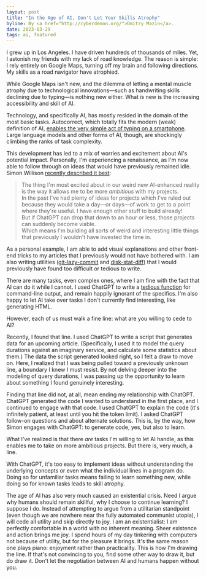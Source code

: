```yaml
---
layout: post
title: "In the Age of AI, Don't Let Your Skills Atrophy"
byline: By <a href="http://cyberdemon.org/">Dmitry Mazin</a>.
date: 2023-03-29
tags: ai, featured
---
```


I grew up in Los Angeles. I have driven hundreds of thousands of miles. Yet, I astonish my friends with my lack of road knowledge. The reason is simple: I rely entirely on Google Maps, turning off my brain and following directions. My skills as a road navigator have atrophied.

While Google Maps isn't new, and the dilemma of letting a mental muscle atrophy due to technological innovations—such as handwriting skills declining due to typing—is nothing new either. What _is_ new is the increasing accessibility and skill of AI.

Technology, and specifically AI, has mostly resided in the domain of the most basic tasks. Autocorrect, which totally fits the modern (weak) definition of AI, [enables the very simple act of typing on a smartphone](/2017/12/12/pink-lexical-slime.html). Large language models and other forms of AI, though, are shockingly climbing the ranks of task complexity.

This development has led to a mix of worries and excitement about AI's potential impact. Personally, I'm experiencing a renaissance, as I'm now able to follow through on ideas that would have previously remained idle. Simon Willison [recently described it best](https://simonwillison.net/2023/Mar/27/ai-enhanced-development/):

> The thing I'm most excited about in our weird new AI-enhanced reality is the way it allows me to be more _ambitious_ with my projects.  
> In the past I've had plenty of ideas for projects which I've ruled out because they would take a day—or days—of work to get to a point where they're useful. I have enough other stuff to build already!  
> But if ChatGPT can drop that down to an hour or less, those projects can suddenly become viable.  
> Which means I'm building all sorts of weird and interesting little things that previously I wouldn't have invested the time in.

As a personal example, I am able to add visual explanations and other front-end tricks to my articles that I previously would not have bothered with. I am also writing utilities ([git-lazy-commit](/2023/03/28/git-lazy-commit.html) and [disk-stat-diff](https://github.com/dmazin/disk-stat-diff)) that I would previously have found too difficult or tedious to write.

There are many tasks, even complex ones, where I am fine with the fact that AI can do it while I cannot. I used ChatGPT to write a [tedious function](https://github.com/dmazin/disk-stat-diff/blob/main/disk_stat_diff#LL13C8-L13C8) for command-line output, and remain happily ignorant of the specifics. I'm also happy to let AI take over tasks I don't currently find interesting, like generating HTML.

However, each of us must walk a fine line: what are you willing to cede to AI?

Recently, I found that line. I used ChatGPT to write a script that generates data for an upcoming article. (Specifically, I used it to model the query durations against an imaginary service, and calculate some statistics about them.) The data the script generated looked right, so I felt a draw to move on. Here, I realized that I was being pulled toward a previously unknown line, a boundary I knew I must resist. By not delving deeper into the modeling of query durations, I was passing up the opportunity to learn about something I found genuinely interesting.

Finding that line did not, at all, mean ending my relationship with ChatGPT. ChatGPT generated the code I wanted to understand in the first place, and I continued to engage with that code. I used ChatGPT to explain the code (it's infinitely patient, at least until you hit the token limit). I asked ChatGPT follow-on questions and about alternate solutions. This is, by the way, how Simon engages with ChatGPT: to generate code, yes, but also to learn.

What I've realized is that there _are_ tasks I'm willing to let AI handle, as this enables me to take on more ambitious projects. But there is, very much, a line.

With ChatGPT, it's too easy to implement ideas without understanding the underlying concepts or even what the individual lines in a program do. Doing so for unfamiliar tasks means failing to learn something new, while doing so for known tasks leads to skill atrophy.

The age of AI has also very much caused an existential crisis. Need I argue why humans should remain skillful, why I choose to continue learning? I suppose I do. Instead of attempting to argue from a utilitarian standpoint (even though we are nowhere near the fully automated communist utopia), I will cede all utility and skip directly to joy. I am an existentialist: I am perfectly comfortable in a world with no inherent meaning. Sheer existence and action brings me joy. I spend hours of my day tinkering with computers not because of utility, but for the pleasure it brings. It's the same reason one plays piano: enjoyment rather than practicality. This is how I'm drawing the line. If that's not convincing to you, find some other way to draw it, but do draw it. Don't let the negotiation between AI and humans happen without you.
